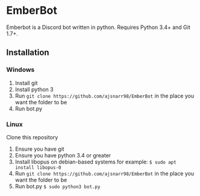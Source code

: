 # EmberBot
Emberbot is a Discord bot written in python. Requires Python 3.4+ and Git 1.7+.

## Installation
### Windows
1. Install git
2. Install python 3
3. Run `git clone https://github.com/ajsnarr98/EmberBot` in the place you want the folder to be
4. Run bot.py

### Linux
Clone this repository
1. Ensure you have git
2. Ensure you have python 3.4 or greater
3. Install libopus
  on debian-based systems for example: `$ sudo apt install libopus-0`
4. Run `git clone https://github.com/ajsnarr98/EmberBot` in the place you want the folder to be
5. Run bot.py
  `$ sudo python3 bot.py`
